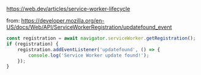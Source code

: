 https://web.dev/articles/service-worker-lifecycle

from:
https://developer.mozilla.org/en-US/docs/Web/API/ServiceWorkerRegistration/updatefound_event

```javascript
const registration = await navigator.serviceWorker.getRegistration();
if (registration) {
	registration.addEventListener('updatefound', () => {
		console.log('Service Worker update found!');
	});
}
```
